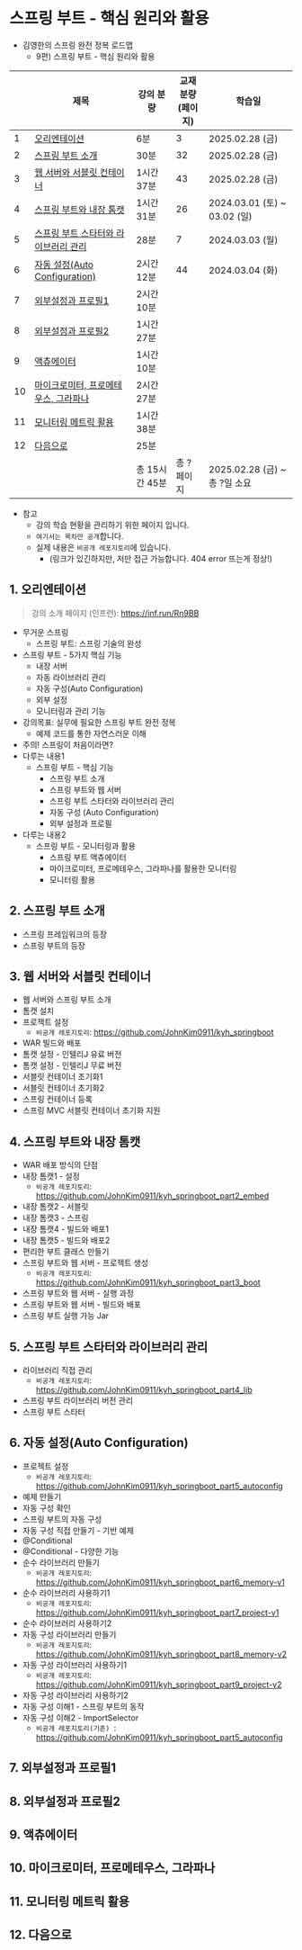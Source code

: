 # 스프링 부트 - 핵심 원리와 활용

- 김영한의 스프링 완전 정복 로드맵
    - 9편) 스프링 부트 - 핵심 원리와 활용

|    | 제목                                                      | 강의 분량      | 교재 분량<br>(페이지) | 학습일                          |
|----|---------------------------------------------------------|------------|----------------|------------------------------|
| 1  | [오리엔테이션](#1-오리엔테이션)                                     | 6분         | 3              | 2025.02.28 (금)               |
| 2  | [스프링 부트 소개](#2-스프링-부트-소개)                               | 30분        | 32             | 2025.02.28 (금)               |
| 3  | [웹 서버와 서블릿 컨테이너](#3-웹-서버와-서블릿-컨테이너)                     | 1시간 37분    | 43             | 2025.02.28 (금)               |
| 4  | [스프링 부트와 내장 톰캣](#4-스프링-부트와-내장-톰캣)                       | 1시간 31분    | 26             | 2024.03.01 (토) ~ 03.02 (일)   |
| 5  | [스프링 부트 스타터와 라이브러리 관리](#5-스프링-부트-스타터와-라이브러리-관리)         | 28분        | 7              | 2024.03.03 (월)               |
| 6  | [자동 설정(Auto Configuration)](#6-자동-설정auto-configuration) | 2시간 12분    | 44             | 2024.03.04 (화)               |
| 7  | [외부설정과 프로필1](#7-외부설정과-프로필1)                             | 2시간 10분    |                |                              |
| 8  | [외부설정과 프로필2](#8-외부설정과-프로필2)                             | 1시간 27분    |                |                              |
| 9  | [액츄에이터](#9-액츄에이터)                                       | 1시간 10분    |                |                              |
| 10 | [마이크로미터, 프로메테우스, 그라파나](#10-마이크로미터-프로메테우스-그라파나)          | 2시간 27분    |                |                              |
| 11 | [모니터링 메트릭 활용](#11-모니터링-메트릭-활용)                          | 1시간 38분    |                |                              |
| 12 | [다음으로](#12-다음으로)                                        | 25분        |                |                              |
|    |                                                         | 총 15시간 45분 | 총 ? 페이지        | 2025.02.28 (금) ~ <br>총 ?일 소요 |

- 참고
    - 강의 학습 현황을 관리하기 위한 페이지 입니다.
    - `여기서는 목차만 공개`합니다.
    - 실제 내용은 `비공개 레포지토리`에 있습니다.
        - (링크가 있긴하지만, 저만 접근 가능합니다. 404 error 뜨는게 정상!)

## 1. 오리엔테이션

> 강의 소개 페이지 (인프런): https://inf.run/Rn9BB

- 무거운 스프링
  - 스프링 부트: 스프링 기술의 완성
- 스프링 부트 - 5가지 핵심 기능
  - 내장 서버
  - 자동 라이브러리 관리
  - 자동 구성(Auto Configuration)
  - 외부 설정
  - 모니터링과 관리 기능
- 강의목표: 실무에 필요한 스프링 부트 완전 정복
  - 예제 코드를 통한 자연스러운 이해
- 주의! 스프링이 처음이라면?
- 다루는 내용1
  - 스프링 부트 - 핵심 기능
    - 스프링 부트 소개
    - 스프링 부트와 웹 서버
    - 스프링 부트 스타터와 라이브러리 관리
    - 자동 구성 (Auto Configuration)
    - 외부 설정과 프로필
- 다루는 내용2
  - 스프링 부트 - 모니터링과 활용
    - 스프링 부트 액츄에이터
    - 마이크로미터, 프로메테우스, 그라파나를 활용한 모니터링
    - 모니터링 활용

## 2. 스프링 부트 소개

- 스프링 프레임워크의 등장
- 스프링 부트의 등장

## 3. 웹 서버와 서블릿 컨테이너

- 웹 서버와 스프링 부트 소개
- 톰캣 설치
- 프로젝트 설정
  - `비공개 레포지토리`: https://github.com/JohnKim0911/kyh_springboot
- WAR 빌드와 배포
- 톰캣 설정 - 인텔리J 유료 버전
- 톰캣 설정 - 인텔리J 무료 버전
- 서블릿 컨테이너 초기화1
- 서블릿 컨테이너 초기화2
- 스프링 컨테이너 등록
- 스프링 MVC 서블릿 컨테이너 초기화 지원

## 4. 스프링 부트와 내장 톰캣

- WAR 배포 방식의 단점
- 내장 톰캣1 - 설정
  - `비공개 레포지토리`: https://github.com/JohnKim0911/kyh_springboot_part2_embed
- 내장 톰캣2 - 서블릿
- 내장 톰캣3 - 스프링
- 내장 톰캣4 - 빌드와 배포1
- 내장 톰캣5 - 빌드와 배포2
- 편리한 부트 클래스 만들기
- 스프링 부트와 웹 서버 - 프로젝트 생성
  - `비공개 레포지토리`: https://github.com/JohnKim0911/kyh_springboot_part3_boot
- 스프링 부트와 웹 서버 - 실행 과정
- 스프링 부트와 웹 서버 - 빌드와 배포
- 스프링 부트 실행 가능 Jar

## 5. 스프링 부트 스타터와 라이브러리 관리

- 라이브러리 직접 관리
  - `비공개 레포지토리`: https://github.com/JohnKim0911/kyh_springboot_part4_lib
- 스프링 부트 라이브러리 버전 관리
- 스프링 부트 스타터

## 6. 자동 설정(Auto Configuration)

- 프로젝트 설정
  - `비공개 레포지토리`: https://github.com/JohnKim0911/kyh_springboot_part5_autoconfig
- 예제 만들기
- 자동 구성 확인
- 스프링 부트의 자동 구성
- 자동 구성 직접 만들기 - 기반 예제
- @Conditional
- @Conditional - 다양한 기능
- 순수 라이브러리 만들기
  - `비공개 레포지토리`: https://github.com/JohnKim0911/kyh_springboot_part6_memory-v1
- 순수 라이브러리 사용하기1
  - `비공개 레포지토리`: https://github.com/JohnKim0911/kyh_springboot_part7_project-v1
- 순수 라이브러리 사용하기2
- 자동 구성 라이브러리 만들기
  - `비공개 레포지토리`: https://github.com/JohnKim0911/kyh_springboot_part8_memory-v2
- 자동 구성 라이브러리 사용하기1
  - `비공개 레포지토리`: https://github.com/JohnKim0911/kyh_springboot_part9_project-v2
- 자동 구성 라이브러리 사용하기2
- 자동 구성 이해1 - 스프링 부트의 동작
- 자동 구성 이해2 - ImportSelector
  - `비공개 레포지토리(기존) `: https://github.com/JohnKim0911/kyh_springboot_part5_autoconfig

## 7. 외부설정과 프로필1

## 8. 외부설정과 프로필2

## 9. 액츄에이터

## 10. 마이크로미터, 프로메테우스, 그라파나

## 11. 모니터링 메트릭 활용

## 12. 다음으로
